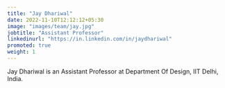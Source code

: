```yaml
---
title: "Jay Dhariwal"
date: 2022-11-10T12:12:12+05:30
image: "images/team/jay.jpg"
jobtitle: "Assistant Professor"
linkedinurl: "https://in.linkedin.com/in/jaydhariwal"
promoted: true
weight: 1
---
```


Jay Dhariwal is an Assistant Professor at Department Of Design, IIT Delhi, India.
